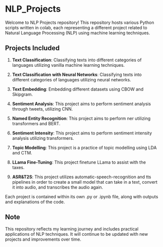 # NLP_Projects
Welcome to NLP Projects repository! This repository hosts various Python scripts written in colab, each representing a different project related to Natural Language Processing (NLP) using machine learning techniques. 

## **Projects Included**
1. **Text Classification**: Classifying texts into different categories of languages utilizing vanilla machine learning techniques.

2. **Text Classification with Neural Networks**: Classifying texts into different categories of languages utilizing neural networks.

3. **Text Embedding**: Embedding different datasets using CBOW and Skipgram.

4. **Sentiment Analysis**: This project aims to perform sentiment analysis through tweets, utilizing CNN.

5. **Named Entity Recognition**: This project aims to perform ner utilizing transformers and BERT.

6. **Sentiment Intensity**: This project aims to perform sentiment intensity analysis utilizing transformers.

7. **Topic Modelling**: This project is a practice of topic modelling using LDA and CTM.

8. **LLama Fine-Tuning**: This project finetune LLama to assist with the taxes.

9. **ASR&T2S**: This project utilizes automatic-speech-recognition and tts pipelines in order to create a small model that can take in a text, convert it into audio, and transcribes the audio again.

Each project is contained within its own .py or .ipynb file, along with outputs and explanations of the code.

## **Note**
This repository reflects my learning journey and includes practical applications of NLP techniques. It will continue to be updated with new projects and improvements over time.
